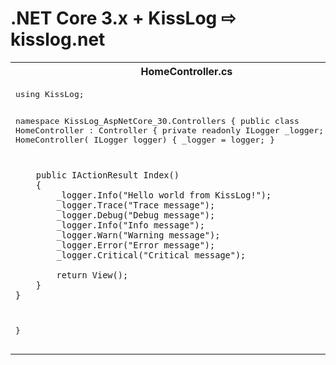 # .NET Core 3.x + KissLog &#8680; kisslog.net

<table>
    <tr>
        <th>HomeController.cs</th>
        <th>kisslog.net</th>
    </tr>
    <tr>
        <td>
            <pre>
using KissLog;

namespace KissLog_AspNetCore_30.Controllers
{
    public class HomeController : Controller
    {
        private readonly ILogger _logger;
        public HomeController(
            ILogger logger)
        {
            _logger = logger;
        }

        public IActionResult Index()
        {
            _logger.Info("Hello world from KissLog!");
            _logger.Trace("Trace message");
            _logger.Debug("Debug message");
            _logger.Info("Info message");
            _logger.Warn("Warning message");
            _logger.Error("Error message");
            _logger.Critical("Critical message");

            return View();
        }
    }
}
</pre>
        </td>
        <td>XXX</td>
    </tr>
</table>